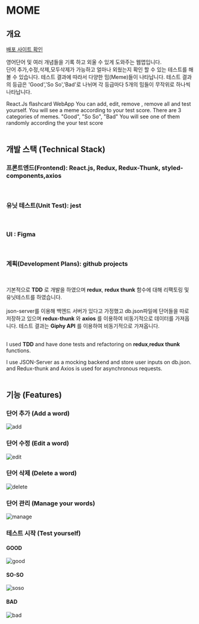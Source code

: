 # MOME

## 개요

[배포 사이트 확인](https://react-mome.herokuapp.com/)

영어단어 및 여러 개념들을 기록 하고 외울 수 있게 도와주는 웹앱입니다.  
단어 추가,수정,삭제,모두삭제가 가능하고 얼마나 외웠는지 확인 할 수 있는
테스트를 해 볼 수 있습니다. 테스트 결과에 따라서 다양한 밈(Meme)들이 나타납니다.
테스트 결과의 등급은 'Good','So So','Bad'로 나뉘며
각 등급마다 5개의 밈들이 무작위로 하나씩 나타납니다.
<br>

React.Js flashcard WebApp
You can add, edit, remove , remove all and test yourself.
You will see a meme according to your test score.
There are 3 categories of memes. "Good", "So So", "Bad"
You will see one of them randomly according the your test score
<br>
<br>

## 개발 스택 (Technical Stack)

### 프론트엔드(Frontend): React.js, Redux, Redux-Thunk, styled-components,axios

<br>

### 유닛 테스트(Unit Test): jest

<br>

### UI : Figma

<br>

### 계획(Development Plans): github projects

<br>

기본적으로 **TDD** 로 개발을 하였으며
**redux**, **redux thunk** 함수에 대해 리팩토링 및 유닛테스트를 하였습니다.
<br>
<br>
json-server를 이용해 백엔드 서버가 있다고 가정했고
db.json파일에 단어들을 따로 저장하고 있으며
**redux-thunk** 와 **axios** 를 이용하여 비동기적으로 데이터를 가져옵니다.
테스트 결과는 **Giphy API** 를 이용하여 비동기적으로 가져옵니다.
<br>
<br>

I used **TDD** and have done tests and refactoring on **redux**,**redux thunk** functions.

I use JSON-Server as a mocking backend and store user inputs on db.json.
and Redux-thunk and Axios is used for asynchronous requests.
<br>
<br>

## 기능 (Features)

### 단어 추가 (Add a word)

![add](https://user-images.githubusercontent.com/40737888/129669277-c4e86c89-8eb8-43f5-9305-19aa80fff0e2.gif)
<br>

### 단어 수정 (Edit a word)

![edit](https://user-images.githubusercontent.com/40737888/129669706-5d361621-8f29-4cf9-b684-4ae6b689e682.gif)
<br>

### 단어 삭제 (Delete a word)

![delete](https://user-images.githubusercontent.com/40737888/129670375-74f1bf40-f855-4b57-bf18-14382691cc88.gif)
<br>

### 단어 관리 (Manage your words)

![manage](https://user-images.githubusercontent.com/40737888/129671486-44c1bf27-85b2-47a9-a705-38b902fb519e.gif)
<br>

### 테스트 시작 (Test yourself)

#### GOOD

![good](https://user-images.githubusercontent.com/40737888/129672461-33260d24-5495-4626-9bd4-cf992a3859e7.gif)

#### SO-SO

![soso](https://user-images.githubusercontent.com/40737888/129672758-1cac81f5-e67b-47b9-9217-a80c3c0f442e.gif)

#### BAD

![bad](https://user-images.githubusercontent.com/40737888/129673425-bc9d3a0c-8d73-4aee-827c-bb8699082d1c.gif)
